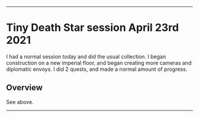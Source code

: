 
***

# Tiny Death Star session April 23rd 2021

I had a normal session today and did the usual collection. I began construction on a new imperial floor, and began creating more cameras and diplomatic envoys. I did 2 quests, and made a normal amount of progress.

## Overview

See above.

***

